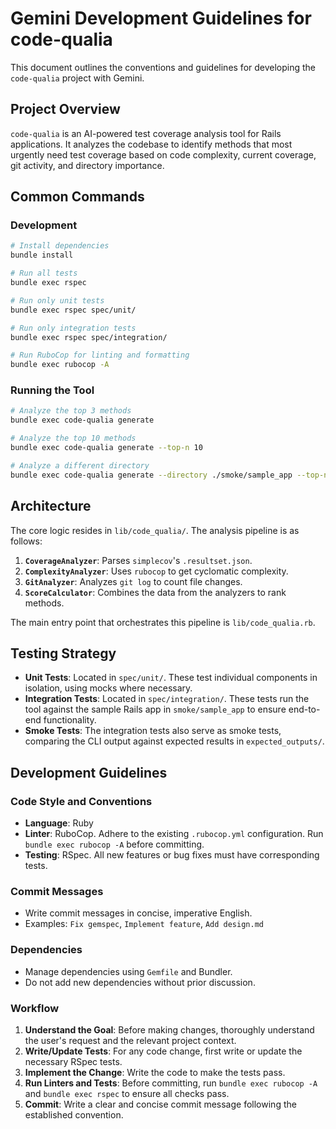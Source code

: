 # Gemini Development Guidelines for code-qualia

This document outlines the conventions and guidelines for developing the `code-qualia` project with Gemini.

## Project Overview

`code-qualia` is an AI-powered test coverage analysis tool for Rails applications. It analyzes the codebase to identify methods that most urgently need test coverage based on code complexity, current coverage, git activity, and directory importance.

## Common Commands

### Development
```bash
# Install dependencies
bundle install

# Run all tests
bundle exec rspec

# Run only unit tests
bundle exec rspec spec/unit/

# Run only integration tests
bundle exec rspec spec/integration/

# Run RuboCop for linting and formatting
bundle exec rubocop -A
```

### Running the Tool
```bash
# Analyze the top 3 methods
bundle exec code-qualia generate

# Analyze the top 10 methods
bundle exec code-qualia generate --top-n 10

# Analyze a different directory
bundle exec code-qualia generate --directory ./smoke/sample_app --top-n 5
```

## Architecture

The core logic resides in `lib/code_qualia/`. The analysis pipeline is as follows:

1.  **`CoverageAnalyzer`**: Parses `simplecov`'s `.resultset.json`.
2.  **`ComplexityAnalyzer`**: Uses `rubocop` to get cyclomatic complexity.
3.  **`GitAnalyzer`**: Analyzes `git log` to count file changes.
4.  **`ScoreCalculator`**: Combines the data from the analyzers to rank methods.

The main entry point that orchestrates this pipeline is `lib/code_qualia.rb`.

## Testing Strategy

-   **Unit Tests**: Located in `spec/unit/`. These test individual components in isolation, using mocks where necessary.
-   **Integration Tests**: Located in `spec/integration/`. These tests run the tool against the sample Rails app in `smoke/sample_app` to ensure end-to-end functionality.
-   **Smoke Tests**: The integration tests also serve as smoke tests, comparing the CLI output against expected results in `expected_outputs/`.

## Development Guidelines

### Code Style and Conventions

-   **Language**: Ruby
-   **Linter**: RuboCop. Adhere to the existing `.rubocop.yml` configuration. Run `bundle exec rubocop -A` before committing.
-   **Testing**: RSpec. All new features or bug fixes must have corresponding tests.

### Commit Messages

-   Write commit messages in concise, imperative English.
-   Examples: `Fix gemspec`, `Implement feature`, `Add design.md`

### Dependencies

-   Manage dependencies using `Gemfile` and Bundler.
-   Do not add new dependencies without prior discussion.

### Workflow

1.  **Understand the Goal**: Before making changes, thoroughly understand the user's request and the relevant project context.
2.  **Write/Update Tests**: For any code change, first write or update the necessary RSpec tests.
3.  **Implement the Change**: Write the code to make the tests pass.
4.  **Run Linters and Tests**: Before committing, run `bundle exec rubocop -A` and `bundle exec rspec` to ensure all checks pass.
5.  **Commit**: Write a clear and concise commit message following the established convention.